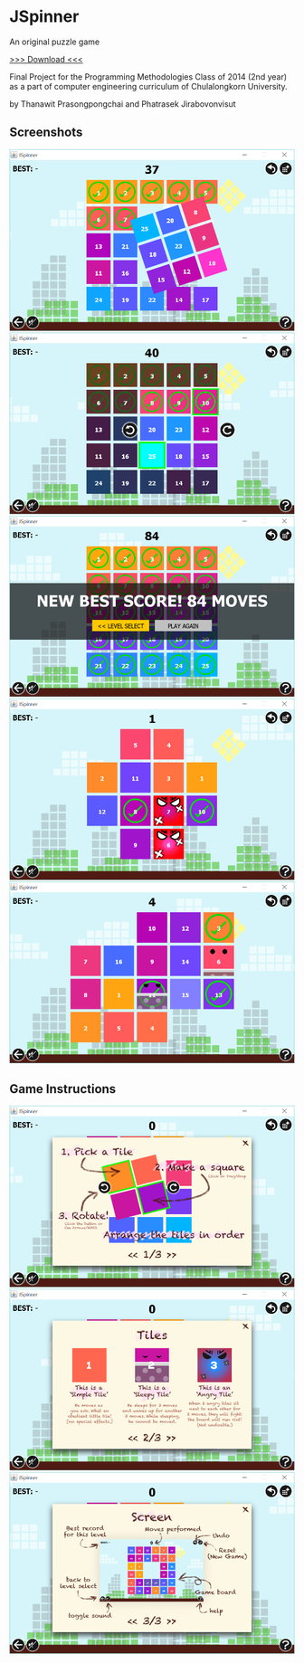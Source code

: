 # JSpinner
An original puzzle game

[>>> Download <<<](JSpinner.jar?raw=true)

Final Project for the Programming Methodologies Class of 2014 (2nd year) 
as a part of computer engineering curriculum of Chulalongkorn University. 

by Thanawit Prasongpongchai and Phatrasek Jirabovonvisut

## Screenshots
![alt tag](screenshots/01.png)
![alt tag](screenshots/02.png)
![alt tag](screenshots/03.png)
![alt tag](screenshots/04.png)
![alt tag](screenshots/05.png)

## Game Instructions
![alt tag](screenshots/inst1.png)
![alt tag](screenshots/inst2.png)
![alt tag](screenshots/inst3.png)